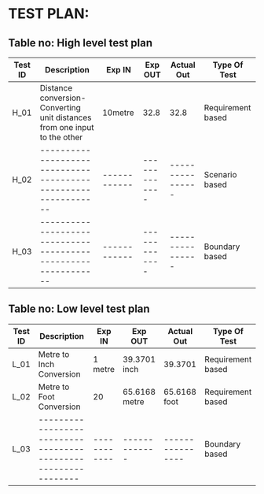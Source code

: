# TEST PLAN:

## Table no: High level test plan

| **Test ID** | **Description**                                              | **Exp IN** | **Exp OUT** | **Actual Out** |**Type Of Test**  |    
|-------------|--------------------------------------------------------------|------------|-------------|----------------|------------------|
|  H_01       |Distance conversion- Converting unit distances from one input to the other|  10metre | 32.8 | 32.8 |Requirement based |
|  H_02       |--------------------------------------------------------------|  ------------|-------------|----------------|Scenario based    |
|  H_03       |--------------------------------------------------------------|  ------------|-------------|----------------|Boundary based    |

## Table no: Low level test plan

| **Test ID** | **Description**                                              | **Exp IN** | **Exp OUT** | **Actual Out** |**Type Of Test**  |    
|-------------|--------------------------------------------------------------|------------|-------------|----------------|------------------|
|  L_01       |Metre to Inch Conversion | 1 metre | 39.3701 inch | 39.3701 | Requirement based |
|  L_02       |Metre to Foot Conversion | 20 | 65.6168 metre | 65.6168 foot |Requirement based |
|  L_03       |--------------------------------------------------------------|  ------------|-------------|----------------|Boundary based    |
